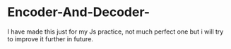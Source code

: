 # Encoder-And-Decoder-
I have made this just for my Js practice, not much perfect one but i will try to improve it further in future.
